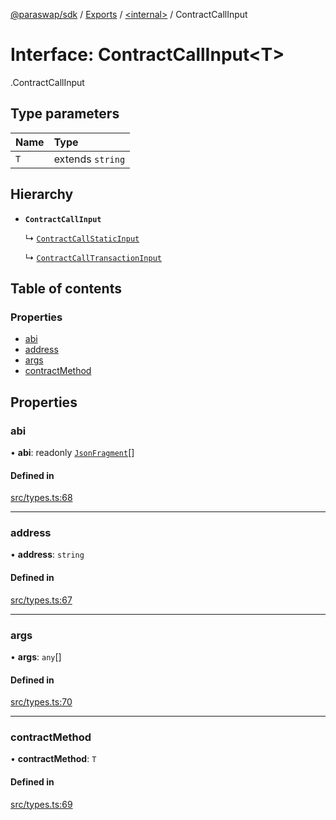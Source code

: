 [@paraswap/sdk](../README.md) / [Exports](../modules.md) / [<internal\>](../modules/internal_.md) / ContractCallInput

# Interface: ContractCallInput<T\>

[<internal>](../modules/internal_.md).ContractCallInput

## Type parameters

| Name | Type |
| :------ | :------ |
| `T` | extends `string` |

## Hierarchy

- **`ContractCallInput`**

  ↳ [`ContractCallStaticInput`](internal_.ContractCallStaticInput.md)

  ↳ [`ContractCallTransactionInput`](internal_.ContractCallTransactionInput.md)

## Table of contents

### Properties

- [abi](internal_.ContractCallInput.md#abi)
- [address](internal_.ContractCallInput.md#address)
- [args](internal_.ContractCallInput.md#args)
- [contractMethod](internal_.ContractCallInput.md#contractmethod)

## Properties

### abi

• **abi**: readonly [`JsonFragment`](internal_.JsonFragment.md)[]

#### Defined in

[src/types.ts:68](https://github.com/paraswap/paraswap-sdk-limit-orders/blob/chore/LO_pagination_params/src/types.ts#L68)

___

### address

• **address**: `string`

#### Defined in

[src/types.ts:67](https://github.com/paraswap/paraswap-sdk-limit-orders/blob/chore/LO_pagination_params/src/types.ts#L67)

___

### args

• **args**: `any`[]

#### Defined in

[src/types.ts:70](https://github.com/paraswap/paraswap-sdk-limit-orders/blob/chore/LO_pagination_params/src/types.ts#L70)

___

### contractMethod

• **contractMethod**: `T`

#### Defined in

[src/types.ts:69](https://github.com/paraswap/paraswap-sdk-limit-orders/blob/chore/LO_pagination_params/src/types.ts#L69)
